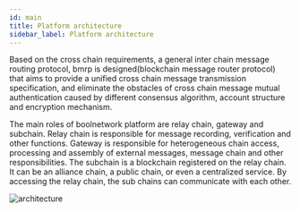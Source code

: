 ```yaml
---
id: main
title: Platform architecture
sidebar_label: Platform architecture
---
```


Based on the cross chain requirements, a general inter chain message routing protocol, bmrp is designed(blockchain message router protocol) that aims to provide a unified cross chain message transmission specification, and eliminate the obstacles of cross chain message mutual authentication caused by different consensus algorithm, account structure and encryption mechanism.

The main roles of boolnetwork platform are relay chain, gateway and subchain. Relay chain is responsible for message recording, verification and other functions. Gateway is responsible for heterogeneous chain access, processing and assembly of external messages, message chain and other responsibilities. The subchain is a blockchain registered on the relay chain. It can be an alliance chain, a public chain, or even a centralized service. By accessing the relay chain, the sub chains can communicate with each other.

![architecture](/img/architecture.png)